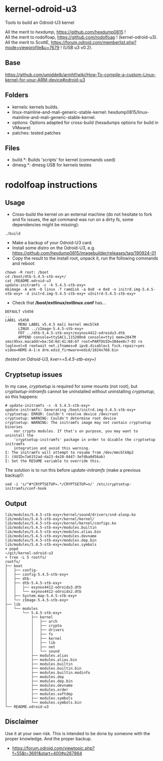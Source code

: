 # kernel-odroid-u3
Tools to build an Odroid-U3 kernel

All the merit to _hexdump_, https://github.com/hexdump0815 !  
All the merit to rodolfoap, https://github.com/rodolfoap ! (kernel-odroid-u3).  
All the merit to ScottE, https://forum.odroid.com/memberlist.php?mode=viewprofile&u=7679 ! (USB u3 v0.2).  

## Base

https://github.com/umiddelb/armhf/wiki/How-To-compile-a-custom-Linux-kernel-for-your-ARM-device#odroid-u3 

## Folders


- kernels: kernels builds.  
- linux-mainline-and-mali-generic-stable-kernel: hexdump0815/linux-mainline-and-mali-generic-stable-kernel.  
- options: Options adapted for cross-build (hexadumps options for build in VMware)  
- patches: tested patches  

## Files

- build.*: Builds 'scripts' for kernel (commands used)  
- dmesg.*: dmesg USB for kernels testes  

# rodolfoap instructions

## Usage

* Cross-build the kernel on an external machine (do not hesitate to fork and fix issues, the apt command was run on a dirty fs, some dependencies might be missing):

```
./build
```
* Make a backup of your Odroid-U3 card.
* Install some distro on the Odroid-U3, e.g. https://github.com/hexdump0815/imagebuilder/releases/tag/190924-01
* Copy the result to the install root, unpack it, run the following commands and reboot:

```
chown -R root: /boot
cd /boot/dtb-5.4.5-stb-exy+/
cat /README.odroid-u3
update-initramfs -c -k 5.4.5-stb-exy+
mkimage -A arm -O linux -T ramdisk -a 0x0 -e 0x0 -n initrd.img-5.4.5-stb-exy+ -d initrd.img-5.4.5-stb-exy+ uInitrd-5.4.5-stb-exy+

```

* Check that **/boot/extlinux/extlinux.conf** has...
```
DEFAULT v5450
...
LABEL v5450
      MENU LABEL v5.4.5 mali kernel mmcblk0
      LINUX ../zImage-5.4.5-stb-exy+
      FDT ../dtb-5.4.5-stb-exy+/exynos4412-odroidu3.dtb
      APPEND console=ttySAC1,115200n8 console=tty1 mem=2047M smsc95xx.macaddr=ba:5d:6d:41:68:6f root=PARTUUID=304ee0c7-03 ro loglevel=8 rootwait net.ifnames=0 ipv6.disable=1 fsck.repair=yes video=HDMI-A-1:e drm.edid_firmware=edid/1024x768.bin
```

_(tested on Odroid-U3, kver==5.4.5-stb-exy+)_

## Cryptsetup issues

In my case, _cryptsetup_ is required for some mounts (not root), but _cryptsetup-initramfs_ cannot be uninstalled without uninstalling _cryptsetup_, so this happens:

```
# update-initramfs -c -k 5.4.5-stb-exy+
update-initramfs: Generating /boot/initrd.img-5.4.5-stb-exy+
cryptsetup: ERROR: Couldn't resolve device /dev/root
cryptsetup: WARNING: Couldn't determine root device
cryptsetup: WARNING: The initramfs image may not contain cryptsetup binaries
    nor crypto modules. If that's on purpose, you may want to uninstall the
    'cryptsetup-initramfs' package in order to disable the cryptsetup initramfs
    integration and avoid this warning.
I: The initramfs will attempt to resume from /dev/mmcblk0p2
I: (UUID=7a6152ad-da23-4e20-8447-3efdba0d56ab)
I: Set the RESUME variable to override this.

```
The solution is to run this before _update-initramfs_ (make a previous backup!):

```
sed -i 's/^#*CRYPTSETUP=.*/CRYPTSETUP=n/' /etc/cryptsetup-initramfs/conf-hook
```

## Output

```
lib/modules/5.4.5-stb-exy+/kernel/sound/drivers/snd-aloop.ko
lib/modules/5.4.5-stb-exy+/kernel/kernel/
lib/modules/5.4.5-stb-exy+/kernel/kernel/configs.ko
lib/modules/5.4.5-stb-exy+/modules.builtin
lib/modules/5.4.5-stb-exy+/modules.alias.bin
lib/modules/5.4.5-stb-exy+/modules.devname
lib/modules/5.4.5-stb-exy+/modules.dep.bin
lib/modules/5.4.5-stb-exy+/modules.symbols
+ popd
~/git/kernel-odroid-u3
+ tree -L 5 rootfs/
rootfs/
├── boot
│   ├── config-
│   ├── config-5.4.5-stb-exy+
│   ├── dtb-
│   ├── dtb-5.4.5-stb-exy+
│   │   ├── exynos4412-odroidu3.dtb
│   │   └── exynos4412-odroidx2.dtb
│   ├── System.map-5.4.5-stb-exy+
│   └── zImage-5.4.5-stb-exy+
├── lib
│   └── modules
│       └── 5.4.5-stb-exy+
│           ├── kernel
│           │   ├── arch
│           │   ├── crypto
│           │   ├── drivers
│           │   ├── fs
│           │   ├── kernel
│           │   ├── lib
│           │   ├── net
│           │   └── sound
│           ├── modules.alias
│           ├── modules.alias.bin
│           ├── modules.builtin
│           ├── modules.builtin.bin
│           ├── modules.builtin.modinfo
│           ├── modules.dep
│           ├── modules.dep.bin
│           ├── modules.devname
│           ├── modules.order
│           ├── modules.softdep
│           ├── modules.symbols
│           └── modules.symbols.bin
└── README.odroid-u3

```

## Disclaimer

Use it at your own risk. This is intended to be done by someone with the proper knowledge. And the proper backup.

* https://forum.odroid.com/viewtopic.php?f=55&t=3691&start=400#p267864
